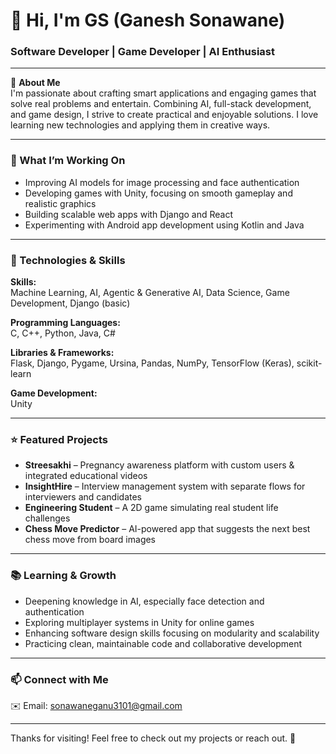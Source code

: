 # 👋 Hi, I'm GS (Ganesh Sonawane)

### Software Developer | Game Developer | AI Enthusiast

---

🚀 **About Me**  
I'm passionate about crafting smart applications and engaging games that solve real problems and entertain. Combining AI, full-stack development, and game design, I strive to create practical and enjoyable solutions. I love learning new technologies and applying them in creative ways.

---

### 🎯 What I’m Working On

- Improving AI models for image processing and face authentication  
- Developing games with Unity, focusing on smooth gameplay and realistic graphics  
- Building scalable web apps with Django and React  
- Experimenting with Android app development using Kotlin and Java  

---

### 🔧 Technologies & Skills

**Skills:**  
Machine Learning, AI, Agentic & Generative AI, Data Science, Game Development, Django (basic)

**Programming Languages:**  
C, C++, Python, Java, C#

**Libraries & Frameworks:**  
Flask, Django, Pygame, Ursina, Pandas, NumPy, TensorFlow (Keras), scikit-learn

**Game Development:**  
Unity


---

### ⭐ Featured Projects

- **Streesakhi** – Pregnancy awareness platform with custom users & integrated educational videos  
- **InsightHire** – Interview management system with separate flows for interviewers and candidates  
- **Engineering Student** – A 2D game simulating real student life challenges  
- **Chess Move Predictor** – AI-powered app that suggests the next best chess move from board images

---

### 📚 Learning & Growth

- Deepening knowledge in AI, especially face detection and authentication  
- Exploring multiplayer systems in Unity for online games  
- Enhancing software design skills focusing on modularity and scalability  
- Practicing clean, maintainable code and collaborative development

---

### 📫 Connect with Me

✉️ Email: sonawaneganu3101@gmail.com

---

Thanks for visiting! Feel free to check out my projects or reach out. 🙌
